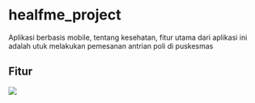 # healfme_project
 Aplikasi berbasis mobile, tentang kesehatan, fitur utama dari aplikasi ini adalah utuk melakukan pemesanan antrian poli di puskesmas
 
 ## Fitur 
 <img src="https://drive.google.com/file/d/1UF11dLtF55-dIisOKLQLKGaSBE9k1lyp/view?usp=drive_link">
